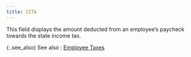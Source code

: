 ```yaml
---
title: SITA
---
```



This field displays the amount deducted from an employee’s paycheck towards the state income tax.


{:.see_also}
See also
: [Employee Taxes]({{site.prl_baseurl}}/payroll-process/transaction-details/employee_taxes.html)
